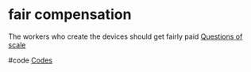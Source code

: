 # fair compensation
The workers who create the devices should get fairly paid
[Questions of scale](output/themes/Questions%20of%20scale.md)

#code [Codes](output/codes/Codes.md)